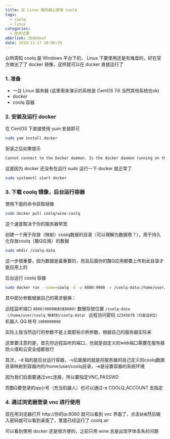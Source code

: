 ```yaml
---
title: 在 Linux 服务器上使用 coolq
tags:
  - coolq
  - linux
categories:
  - 技术记录
abbrlink: 2bdd4eaf
date: 2019-11-17 20:08:29
---
```

众所周知 coolq 是 Windows 平台下的， Linux 下要使用还是有难度的，好在官方做出了了 docker 镜像，这样就可以在 docker 直接运行了
### 1. 准备

* 一台 Linux 服务器 (这里用来演示的系统是 CentOS 7.6 当然其他系统也ok)
* docker
* coolq 容器

### 2. 安装及运行 docker
在 CentOS 下直接使用 yum 安装即可
``` bash
sudo yum install docker
```
安装之后如果提示
``` bash
Cannot connect to the Docker daemon. Is the docker daemon running on this host?
```
这是因为 docker 还没有在运行
sudo 运行一下 docker 就正常了
``` bash
sudo systemctl start docker
```
### 3. 下载 coolq 镜像，后台运行容器
使用下面的命令获取镜像
``` bash
sudo docker pull coolq/wine-coolq
```
这个速度取决于你的服务器带宽

创建一个用于存放（映射）coolq数据的目录（可以理解为数据卷？），用于持久化存放coolq（酷Q应用）的数据
``` bash 
sudo mkdir /coolq-data
```
这一步很重要，因为数据是最重要的，而且后面你的酷Q应用都要上传到此目录才能应用上的

后台运行 coolq 容器
``` bash
sudo docker run --name=coolq -d -p 8080:9000 -v /coolq-data:/home/user/coolq -e VNC_PASSWD=12345678 -e COOLQ_ACCOUNT=1000000000 coolq/wine-coolq
```
其中部分参数根据自己的需求替换：

远程监听端口
`8080(9000映射成8080)`
数据存放位置
`/coolq-data（/home/user/coolq 映射到/coolq-data）`
远程访问密码
`12345678（只能设8位）`
机器人 QQ 帐号
`1000000000`

实际上我当然运行的参数不是上面那些示例参数，根据自己的服务器实际来

这里要注意的是，首先你远程监听的端口，也就是自定义的web端口需要在服务器防火墙和云安全组都放行

其次，-d 指的是后台运行容器，-v后面接的就是将服务器的自己定义的coolq数据目录映射到容器内的/home/user/coolq目录，-e是设置容器的系统环境

因为我们后面要通过vnc连接，所以要指定VNC_PASSWD

而酷Q要登录的qq小号（充当机器人）也可以通过-e COOLQ_ACCOUNT 去指定

### 4. 通过浏览器登录 vnc 进行使用
现在用浏览器打开 http://你的ip:8080 就可以看到 vnc 界面了，点击`链接`然后输入密码就可以看到桌面了，里面已经运行了 coolq air

可以看到使用 docker 还是很方便的，之前只用 wine 总是出现字体丢失的问题

